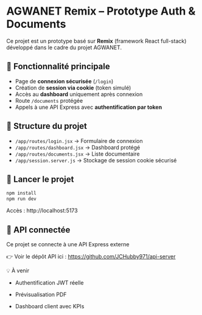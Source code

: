 # AGWANET Remix – Prototype Auth & Documents

Ce projet est un prototype basé sur **Remix** (framework React full-stack) développé dans le cadre du projet AGWANET.

## 🔐 Fonctionnalité principale

- Page de **connexion sécurisée** (`/login`)
- Création de **session via cookie** (token simulé)
- Accès au **dashboard** uniquement après connexion
- Route `/documents` protégée
- Appels à une API Express avec **authentification par token**

## 📁 Structure du projet

- `/app/routes/login.jsx` → Formulaire de connexion
- `/app/routes/dashboard.jsx` → Dashboard protégé
- `/app/routes/documents.jsx` → Liste documentaire
- `/app/session.server.js` → Stockage de session cookie sécurisé

## 🚀 Lancer le projet

```bash
npm install
npm run dev
```
Accès : http://localhost:5173

## 🔗 API connectée

Ce projet se connecte à une API Express externe

👉 Voir le dépôt API ici : https://github.com/JCHubby971/api-server

💡 À venir

- Authentification JWT réelle

- Prévisualisation PDF

- Dashboard client avec KPIs